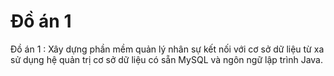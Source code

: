 # Đồ án 1
Đồ án 1 : Xây dựng phần mềm quản lý nhân sự kết nối với cơ sở dữ liệu từ xa sử dụng hệ quản trị cơ sở dữ liệu có sẵn MySQL và ngôn ngữ lập trình Java.
